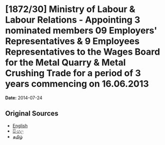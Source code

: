 # [1872/30] Ministry of Labour & Labour Relations - Appointing 3 nominated members 09 Employers' Representatives & 9 Employees Representatives to the Wages Board for the Metal Quarry & Metal Crushing Trade for a period of 3 years commencing on 16.06.2013

**Date:** 2014-07-24

## Original Sources

- [English](https://documents.gov.lk/view/extra-gazettes/2014/7/1872-30_E.pdf)
- [සිංහල](https://documents.gov.lk/view/extra-gazettes/2014/7/1872-30_S.pdf)
- [தமிழ்](https://documents.gov.lk/view/extra-gazettes/2014/7/1872-30_T.pdf)

